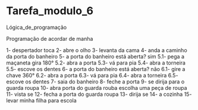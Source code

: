 # Tarefa_modulo_6
Lógica_de_programação

Programação de acordar de manha 

1- despertador toca 
2- abre o olho 
3- levanta da cama 
4- anda a caminho da porta do banheiro
5- a porta do banheiro está aberta? sim
    5.1- pega a maçaneta gira 180°
    5.2- abra a porta
    5.3- vá para pia 
    5.4- abra a torneira
    5.5- escove os dentes
6- a porta do banheiro está aberta? não
    6.1- gire a chave 360°
    6.2- abra a porta
    6.3- vá para pia 
    6.4- abra a torneira
    6.5- escove os dentes
7- saia do banheiro
8- feche a porta
9- se dirija para o guarda roupa
10- abra porta do guarda rouba escolha uma peça de roupa
11- vista se
12- fecha a porta do guarda roupa
13- dirija se 
14- a cozinha 
15- levar minha filha para escola  
